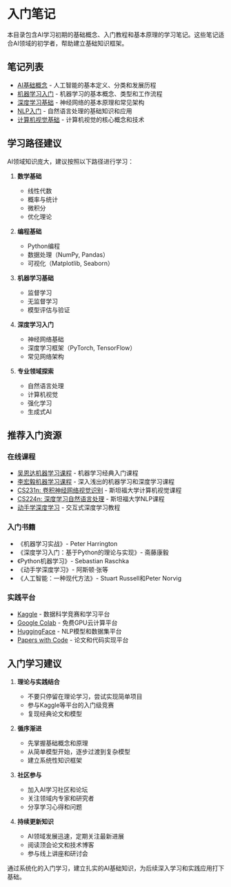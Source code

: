 # 入门笔记

本目录包含AI学习初期的基础概念、入门教程和基本原理的学习笔记。这些笔记适合AI领域的初学者，帮助建立基础知识框架。

## 笔记列表

- [AI基础概念](./AI基础概念.md) - 人工智能的基本定义、分类和发展历程
- [机器学习入门](./机器学习入门.md) - 机器学习的基本概念、类型和工作流程
- [深度学习基础](./深度学习基础.md) - 神经网络的基本原理和常见架构
- [NLP入门](./NLP入门.md) - 自然语言处理的基础知识和应用
- [计算机视觉基础](./计算机视觉基础.md) - 计算机视觉的核心概念和技术

## 学习路径建议

AI领域知识庞大，建议按照以下路径进行学习：

1. **数学基础**
   - 线性代数
   - 概率与统计
   - 微积分
   - 优化理论

2. **编程基础**
   - Python编程
   - 数据处理（NumPy, Pandas）
   - 可视化（Matplotlib, Seaborn）

3. **机器学习基础**
   - 监督学习
   - 无监督学习
   - 模型评估与验证

4. **深度学习入门**
   - 神经网络基础
   - 深度学习框架（PyTorch, TensorFlow）
   - 常见网络架构

5. **专业领域探索**
   - 自然语言处理
   - 计算机视觉
   - 强化学习
   - 生成式AI

## 推荐入门资源

### 在线课程

- [吴恩达机器学习课程](https://www.coursera.org/learn/machine-learning) - 机器学习经典入门课程
- [李宏毅机器学习课程](https://speech.ee.ntu.edu.tw/~hylee/ml/2021-spring.html) - 深入浅出的机器学习和深度学习课程
- [CS231n: 卷积神经网络视觉识别](http://cs231n.stanford.edu/) - 斯坦福大学计算机视觉课程
- [CS224n: 深度学习自然语言处理](http://web.stanford.edu/class/cs224n/) - 斯坦福大学NLP课程
- [动手学深度学习](https://zh.d2l.ai/) - 交互式深度学习教程

### 入门书籍

- 《机器学习实战》- Peter Harrington
- 《深度学习入门：基于Python的理论与实现》- 斋藤康毅
- 《Python机器学习》- Sebastian Raschka
- 《动手学深度学习》- 阿斯顿·张等
- 《人工智能：一种现代方法》- Stuart Russell和Peter Norvig

### 实践平台

- [Kaggle](https://www.kaggle.com/) - 数据科学竞赛和学习平台
- [Google Colab](https://colab.research.google.com/) - 免费GPU云计算平台
- [HuggingFace](https://huggingface.co/) - NLP模型和数据集平台
- [Papers with Code](https://paperswithcode.com/) - 论文和代码实现平台

## 入门学习建议

1. **理论与实践结合**
   - 不要只停留在理论学习，尝试实现简单项目
   - 参与Kaggle等平台的入门级竞赛
   - 复现经典论文和模型

2. **循序渐进**
   - 先掌握基础概念和原理
   - 从简单模型开始，逐步过渡到复杂模型
   - 建立系统性知识框架

3. **社区参与**
   - 加入AI学习社区和论坛
   - 关注领域内专家和研究者
   - 分享学习心得和问题

4. **持续更新知识**
   - AI领域发展迅速，定期关注最新进展
   - 阅读顶会论文和技术博客
   - 参与线上讲座和研讨会

通过系统化的入门学习，建立扎实的AI基础知识，为后续深入学习和实践应用打下基础。

